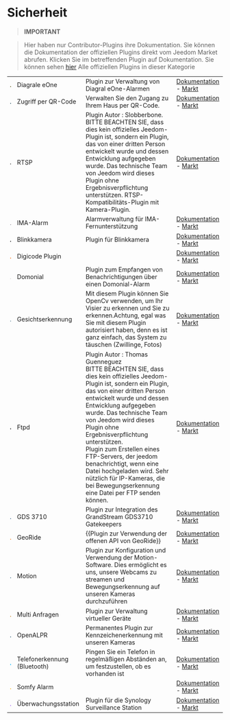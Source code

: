 
# Sicherheit


>**IMPORTANT**

>Hier haben nur Contributor-Plugins ihre Dokumentation. Sie können die Dokumentation der offiziellen Plugins direkt vom Jeedom Market abrufen. Klicken Sie im betreffenden Plugin auf Dokumentation.
>Sie können sehen [hier](https://market.jeedom.com/index.php?v=d&p=market&type=plugin&categorie=security) Alle offiziellen Plugins in dieser Kategorie

| | | | |
|--- | --- | --- | ---|
|<img src="Diagral_eOne/Diagral_eOne_icon.png" class="pluginLogo" width="100" />|Diagrale eOne|Plugin zur Verwaltung von Diagral eOne-Alarmen|[Dokumentation](https://mguyard.github.io/Jeedom-Diagral_eOne/de_DE/) - [Markt](https://market.jeedom.com/index.php?v=d&p=market_display&id=3820)|
|<img src="QRacces/QRacces_icon.png" class="pluginLogo" width="100" />|Zugriff per QR-Code|Verwalten Sie den Zugang zu Ihrem Haus per QR-Code.|[Dokumentation](http://mika-nt28.github.io/Documentations/QRacces/fr_FR) - [Markt](https://market.jeedom.com/index.php?v=d&p=market_display&id=3758)|
|<img src="RTSP/RTSP_icon.png" class="pluginLogo" width="100" />|RTSP|Plugin Autor : Slobberbone.<br/>BITTE BEACHTEN SIE, dass dies kein offizielles Jeedom-Plugin ist, sondern ein Plugin, das von einer dritten Person entwickelt wurde und dessen Entwicklung aufgegeben wurde. Das technische Team von Jeedom wird dieses Plugin ohne Ergebnisverpflichtung unterstützen. RTSP-Kompatibilitäts-Plugin mit Kamera-Plugin.|[Dokumentation](https://jeedom.github.io/plugin-RTSP/de_DE/) - [Markt](https://market.jeedom.com/index.php?v=d&p=market_display&id=2177)|
|<img src="alarme_IMA/alarme_IMA_icon.png" class="pluginLogo" width="100" />|IMA-Alarm|Alarmverwaltung für IMA-Fernunterstützung|[Dokumentation](https://lplancke.github.io/jeedom_alarme_IMA/de_DE/) - [Markt](https://market.jeedom.com/index.php?v=d&p=market_display&id=3184)|
|<img src="blink_camera/blink_camera_icon.png" class="pluginLogo" width="100" />|Blinkkamera|Plugin für Blinkkamera|[Dokumentation](https://d9-197.github.io/blink_camera/fr_FR) - [Markt](https://market.jeedom.com/index.php?v=d&p=market_display&id=3776)|
|<img src="digicode/digicode_icon.png" class="pluginLogo" width="100" />|Digicode Plugin||[Dokumentation](https://jmz84.github.io/plugin-digicode/de_DE/) - [Markt](https://market.jeedom.com/index.php?v=d&p=market_display&id=3436)|
|<img src="domonial/domonial_icon.png" class="pluginLogo" width="100" />|Domonial|Plugin zum Empfangen von Benachrichtigungen über einen Domonial-Alarm|[Dokumentation](https://apages2.github.io/pluginjeedom-domonial/de_DE/) - [Markt](https://market.jeedom.com/index.php?v=d&p=market_display&id=2857)|
|<img src="facerecognition/facerecognition_icon.png" class="pluginLogo" width="100" />|Gesichtserkennung|Mit diesem Plugin können Sie OpenCv verwenden, um Ihr Visier zu erkennen und Sie zu erkennen.Achtung, egal was Sie mit diesem Plugin autorisiert haben, denn es ist ganz einfach, das System zu täuschen (Zwillinge, Fotos)|[Dokumentation](http://mika-nt28.github.io/Documentations/facerecognition/de_DE/) - [Markt](https://market.jeedom.com/index.php?v=d&p=market_display&id=3863)|
|<img src="ftpd/ftpd_icon.png" class="pluginLogo" width="100" />|Ftpd|Plugin Autor : Thomas Guenneguez<br>BITTE BEACHTEN SIE, dass dies kein offizielles Jeedom-Plugin ist, sondern ein Plugin, das von einer dritten Person entwickelt wurde und dessen Entwicklung aufgegeben wurde. Das technische Team von Jeedom wird dieses Plugin ohne Ergebnisverpflichtung unterstützen.<br>Plugin zum Erstellen eines FTP-Servers, der jeedom benachrichtigt, wenn eine Datei hochgeladen wird. Sehr nützlich für IP-Kameras, die bei Bewegungserkennung eine Datei per FTP senden können.|[Dokumentation](https://jeedom.github.io/documentation/third_plugin/ftpd/de_DE/index.html) - [Markt](https://market.jeedom.com/index.php?v=d&p=market_display&id=2843)|
|<img src="gds3710/gds3710_icon.png" class="pluginLogo" width="100" />|GDS 3710|Plugin zur Integration des GrandStream GDS3710 Gatekeepers|[Dokumentation](https://ripleyxlr8.github.io/jeedom-plugin-gds3710/de_DE/) - [Markt](https://market.jeedom.com/index.php?v=d&p=market_display&id=3487)|
|<img src="georide/georide_icon.png" class="pluginLogo" width="100" />|GeoRide|{{Plugin zur Verwendung der offenen API von GeoRide}}|[Dokumentation](https://github.com/ImoucheG/GeoRide-Jeedom-Source) - [Markt](https://market.jeedom.com/index.php?v=d&p=market_display&id=3714)|
|<img src="motion/motion_icon.png" class="pluginLogo" width="100" />|Motion|Plugin zur Konfiguration und Verwendung der Motion-Software. Dies ermöglicht es uns, unsere Webcams zu streamen und Bewegungserkennung auf unseren Kameras durchzuführen|[Dokumentation](https://mika-nt28.github.io/Documentations/motion/de_DE/) - [Markt](https://market.jeedom.com/index.php?v=d&p=market_display&id=1542)|
|<img src="multiRequests/multiRequests_icon.png" class="pluginLogo" width="100" />|Multi Anfragen|Plugin zur Verwaltung virtueller Geräte|[Dokumentation](https://github.com/KiwiHC16/multi-requests/tree/beta/docs) - [Markt](https://market.jeedom.com/index.php?v=d&p=market_display&id=3441)|
|<img src="openalpr/openalpr_icon.png" class="pluginLogo" width="100" />|OpenALPR|Permanentes Plugin zur Kennzeichenerkennung mit unseren Kameras|[Dokumentation](https://mika-nt28.github.io/Documentations/openalpr/fr_FR) - [Markt](https://market.jeedom.com/index.php?v=d&p=market_display&id=1613)|
|<img src="phone_detection/phone_detection_icon.png" class="pluginLogo" width="100" />|Telefonerkennung (Bluetooth)|Pingen Sie ein Telefon in regelmäßigen Abständen an, um festzustellen, ob es vorhanden ist|[Dokumentation](https://github.com/sebmafate/phone_detection) - [Markt](https://market.jeedom.com/index.php?v=d&p=market_display&id=3852)|
|<img src="protexiom/protexiom_icon.png" class="pluginLogo" width="100" />|Somfy Alarm||[Dokumentation](https://fdp1nm.github.io/plugin-protexiom/de_DE/) - [Markt](https://market.jeedom.com/index.php?v=d&p=market_display&id=510)|
|<img src="surveillanceStation/surveillanceStation_icon.png" class="pluginLogo" width="100" />|Überwachungsstation|Plugin für die Synology Surveillance Station|[Dokumentation](https://surveillancestation.github.io/surveillancestation/surveillancestation/de_DE/) - [Markt](https://market.jeedom.com/index.php?v=d&p=market_display&id=1303)|
